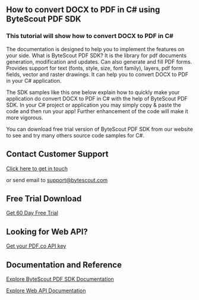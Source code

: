 ## How to convert DOCX to PDF in C# using ByteScout PDF SDK

### This tutorial will show how to convert DOCX to PDF in C#

The documentation is designed to help you to implement the features on your side. What is ByteScout PDF SDK? It is the library for pdf documents generation, modification and updates. Can also generate and fill PDF forms. Provides support for text (fonts, style, size, font family), layers, pdf form fields, vector and raster drawings. It can help you to convert DOCX to PDF in your C# application.

The SDK samples like this one below explain how to quickly make your application do convert DOCX to PDF in C# with the help of ByteScout PDF SDK. In your C# project or application you may simply copy & paste the code and then run your app! Further enhancement of the code will make it more vigorous.

You can download free trial version of ByteScout PDF SDK from our website to see and try many others source code samples for C#.

## Contact Customer Support

[Click here to get in touch](https://bytescout.zendesk.com/hc/en-us/requests/new?subject=ByteScout%20PDF%20SDK%20Question)

or send email to [support@bytescout.com](mailto:support@bytescout.com?subject=ByteScout%20PDF%20SDK%20Question) 

## Free Trial Download

[Get 60 Day Free Trial](https://bytescout.com/download/web-installer?utm_source=github-readme)

## Looking for Web API? 

[Get your PDF.co API key](https://pdf.co/documentation/api?utm_source=github-readme)

## Documentation and Reference

[Explore ByteScout PDF SDK Documentation](https://bytescout.com/documentation/index.html?utm_source=github-readme)

[Explore Web API Documentation](https://pdf.co/documentation/api?utm_source=github-readme)
